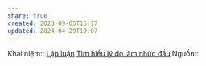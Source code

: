 ```yaml
---
share: true
created: 2023-09-05T16:17
updated: 2024-04-29T19:07
---
```

Khái niệm:: [Lập luận](../../../%CE%9E%20Kh%C3%A1i%20ni%E1%BB%87m/L%E1%BA%ADp%20lu%E1%BA%ADn.md)
[Tìm hiểu lý do làm nhức đầu](../../T%C3%ACm%20hi%E1%BB%83u%20l%C3%BD%20do%20l%C3%A0m%20nh%E1%BB%A9c%20%C4%91%E1%BA%A7u.md)
Nguồn:: 
